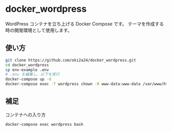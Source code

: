 # docker_wordpress
WordPress コンテナを立ち上げる Docker Compose です。
テーマを作成する時の開発環境として使用します。

## 使い方
```bash
git clone https://github.com/oki2a24/docker_wordpress.git
cd docker_wordpress
cp env-example .env
# .env を編集し、以下を実行
docker-compose up -d
docker-compose exec -T wordpress chown -R www-data:www-data /var/www/html/
```

## 補足
コンテナへの入り方
```bash
docker-compose exec wordpress bash
```
